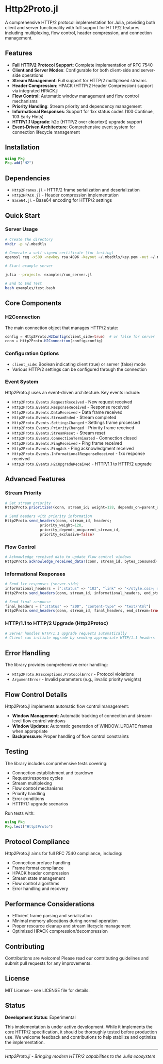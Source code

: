 # Http2Proto.jl

A comprehensive HTTP/2 protocol implementation for Julia, providing both client and server functionality with full support for HTTP/2 features including multiplexing, flow control, header compression, and connection management.

## Features

- **Full HTTP/2 Protocol Support**: Complete implementation of RFC 7540
- **Client and Server Modes**: Configurable for both client-side and server-side operations
- **Stream Management**: Full support for HTTP/2 multiplexed streams
- **Header Compression**: HPACK (HTTP/2 Header Compression) support via integrated HPACK.jl
- **Flow Control**: Automatic window management and flow control mechanisms
- **Priority Handling**: Stream priority and dependency management
- **Informational Responses**: Support for 1xx status codes (100 Continue, 103 Early Hints)
- **HTTP/1.1 Upgrade**: h2c (HTTP/2 over cleartext) upgrade support
- **Event-Driven Architecture**: Comprehensive event system for connection lifecycle management

## Installation

```julia
using Pkg
Pkg.add("H2")
```

## Dependencies

- `Http2Frames.jl` - HTTP/2 frame serialization and deserialization
- `Http2HPACK.jl` - Header compression implementation
- `Base64.jl` - Base64 encoding for HTTP/2 settings

## Quick Start

### Server Usage

```bash
# Create the directory
mkdir -p ~/.mbedtls

# Generate a self-signed certificate (for testing)
openssl req -x509 -newkey rsa:4096 -keyout ~/.mbedtls/key.pem -out ~/.mbedtls/cert.pem -days 365 -nodes

# Start example server

julia --project=. examples/run_server.jl

# End to End Test
bash examples/test.bash

```
## Core Components

### H2Connection

The main connection object that manages HTTP/2 state:

```julia
config = Http2Proto.H2Config(client_side=true)  # or false for server
conn = Http2Proto.H2Connection(config=config)
```

### Configuration Options

- `client_side`: Boolean indicating client (true) or server (false) mode
- Various HTTP/2 settings can be configured through the connection

### Event System

Http2Proto.jl uses an event-driven architecture. Key events include:

- `Http2Proto.Events.RequestReceived` - New request received
- `Http2Proto.Events.ResponseReceived` - Response received
- `Http2Proto.Events.DataReceived` - Data frame received
- `Http2Proto.Events.StreamEnded` - Stream completed
- `Http2Proto.Events.SettingsChanged` - Settings frame processed
- `Http2Proto.Events.PriorityChanged` - Priority frame received
- `Http2Proto.Events.StreamReset` - Stream reset
- `Http2Proto.Events.ConnectionTerminated` - Connection closed
- `Http2Proto.Events.PingReceived` - Ping frame received
- `Http2Proto.Events.PingAck` - Ping acknowledgment received
- `Http2Proto.Events.InformationalResponseReceived` - 1xx response received
- `Http2Proto.Events.H2CUpgradeReceived` - HTTP/1.1 to HTTP/2 upgrade

## Advanced Features

### Stream Priority

```julia
# Set stream priority
Http2Proto.prioritize!(conn, stream_id; weight=128, depends_on=parent_stream_id, exclusive=false)

# Send headers with priority information
Http2Proto.send_headers(conn, stream_id, headers; 
                priority_weight=128, 
                priority_depends_on=parent_stream_id, 
                priority_exclusive=false)
```

### Flow Control

```julia
# Acknowledge received data to update flow control windows
Http2Proto.acknowledge_received_data!(conn, stream_id, bytes_consumed)
```

### Informational Responses

```julia
# Send 1xx responses (server-side)
informational_headers = [":status" => "103", "link" => "</style.css>; rel=preload; as=style"]
Http2Proto.send_headers(conn, stream_id, informational_headers, end_stream=false)

# Send final response
final_headers = [":status" => "200", "content-type" => "text/html"]
Http2Proto.send_headers(conn, stream_id, final_headers, end_stream=true)
```

### HTTP/1.1 to HTTP/2 Upgrade (Http2Protoc)

```julia
# Server handles HTTP/1.1 upgrade requests automatically
# Client can initiate upgrade by sending appropriate HTTP/1.1 headers
```

## Error Handling

The library provides comprehensive error handling:

- `Http2Proto.H2Exceptions.ProtocolError` - Protocol violations
- `ArgumentError` - Invalid parameters (e.g., invalid priority weights)

## Flow Control Details

Http2Proto.jl implements automatic flow control management:

- **Window Management**: Automatic tracking of connection and stream-level flow control windows
- **Window Updates**: Automatic generation of WINDOW_UPDATE frames when appropriate
- **Backpressure**: Proper handling of flow control constraints

## Testing

The library includes comprehensive tests covering:

- Connection establishment and teardown
- Request/response cycles
- Stream multiplexing
- Flow control mechanisms
- Priority handling
- Error conditions
- HTTP/1.1 upgrade scenarios

Run tests with:

```julia
using Pkg
Pkg.test("Http2Proto")
```

## Protocol Compliance

Http2Proto.jl aims for full RFC 7540 compliance, including:

- Connection preface handling
- Frame format compliance
- HPACK header compression
- Stream state management
- Flow control algorithms
- Error handling and recovery

## Performance Considerations

- Efficient frame parsing and serialization
- Minimal memory allocations during normal operation
- Proper resource cleanup and stream lifecycle management
- Optimized HPACK compression/decompression

## Contributing

Contributions are welcome! Please read our contributing guidelines and submit pull requests for any improvements.

## License

MIT License - see LICENSE file for details.

## Status

**Development Status**: Experimental

This implementation is under active development. While it implements the core HTTP/2 specification, it should be thoroughly tested before production use. We welcome feedback and contributions to help stabilize and optimize the implementation.

---

*Http2Proto.jl - Bringing modern HTTP/2 capabilities to the Julia ecosystem*

